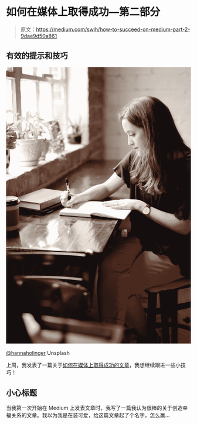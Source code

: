 # 如何在媒体上取得成功—第二部分

> 原文：<https://medium.com/swlh/how-to-succeed-on-medium-part-2-9dae9d50a861>

## 有效的提示和技巧

![](img/c805ddf0b6c61a4cf91f1a56e54696bd.png)

[@hannaholinger](https://unsplash.com/@hannaholinger) Unsplash

上周，我发表了一篇关于[如何在媒体上取得成功的文章](/swlh/how-to-succeed-on-medium-e04a3fe6f1a5)，我想继续跟进一些小技巧！

## 小心标题

当我第一次开始在 Medium 上发表文章时，我写了一篇我认为很棒的关于创造幸福关系的文章。我以为我是在装可爱，给这篇文章起了个名字，怎么赢…